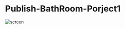 # Publish-BathRoom-Porject1
![screen](https://user-images.githubusercontent.com/42711913/64901240-68bde200-d6da-11e9-9153-a1adf3e6e840.jpg)
